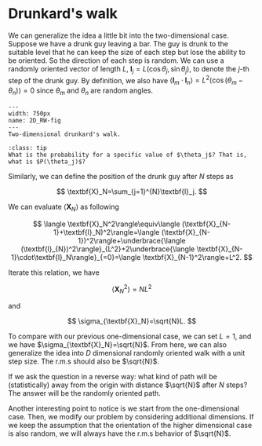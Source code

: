# Drunkard's walk

We can generalize the idea a little bit into the two-dimensional case. Suppose we have a drunk guy leaving a bar. The guy is drunk to the suitable level that he can keep the size of each step but lose the ability to be oriented. So the direction of each step is random. We can use a randomly oriented vector of length $L$, $\textbf{l}_j=L(\cos\theta_j,\sin\theta_j)$, to denote the $j$-th step of the drunk guy. By definition, we also have $\langle \textbf{l}_m\cdot\textbf{l}_n\rangle=L^2\langle\cos(\theta_m-\theta_n)\rangle=0$ since $\theta_m$ and $\theta_n$ are random angles.
```{figure} /images/2D_RW_4.png
---
width: 750px
name: 2D_RW-fig
---
Two-dimensional drunkard's walk.
```

```{admonition} What?
:class: tip
What is the probability for a specific value of $\theta_j$? That is, what is $P(\theta_j)$?
```

Similarly, we can define the position of the drunk guy after $N$ steps as

$$
  \textbf{X}_N=\sum_{j=1}^{N}\textbf{l}_j.
$$

We can evaluate $\langle \textbf{X}_N\rangle$ as following

$$
\langle \textbf{X}_N^2\rangle\equiv\langle (\textbf{X}_{N-1}+\textbf{l}_N)^2\rangle=\langle (\textbf{X}_{N-1})^2\rangle+\underbrace{\langle (\textbf{l}_{N})^2\rangle}_{L^2}+2\underbrace{\langle \textbf{X}_{N-1}\cdot\textbf{l}_N\rangle}_{=0}=\langle \textbf{X}_{N-1}^2\rangle+L^2.
$$

Iterate this relation, we have

$$
\langle \textbf{X}_N^2\rangle=NL^2
$$

and

$$
\sigma_{\textbf{X}_N}=\sqrt{N}L.
$$

To compare with our previous one-dimensional case, we can set $L=1$, and we have $\sigma_{\textbf{X}_N}=\sqrt{N}$. From here, we can also generalize the idea into $D$ dimensional randomly oriented walk with a unit step size. The r.m.s should also be $\sqrt{N}$.

If we ask the question in a reverse way: what kind of path will be (statistically) away from the origin with distance $\sqrt{N}$ after $N$ steps? The answer will be the randomly oriented path.

Another interesting point to notice is we start from the one-dimensional case. Then, we modify our problem by considering additional dimensions. If we keep the assumption that the orientation of the higher dimensional case is also random, we will always have the r.m.s behavior of $\sqrt{N}$.


